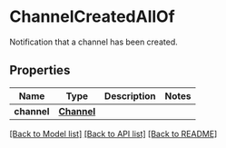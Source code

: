 # ChannelCreatedAllOf

Notification that a channel has been created.
## Properties
Name | Type | Description | Notes
------------ | ------------- | ------------- | -------------
**channel** | [**Channel**](Channel.md) |  |

[[Back to Model list]](../README.md#documentation-for-models) [[Back to API list]](../README.md#documentation-for-api-endpoints) [[Back to README]](../README.md)

